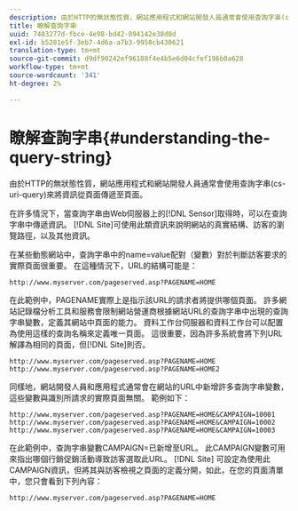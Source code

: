 ```yaml
---
description: 由於HTTP的無狀態性質，網站應用程式和網站開發人員通常會使用查詢字串(cs-uri-query)來將資訊從頁面傳遞至頁面。
title: 瞭解查詢字串
uuid: 7403277d-fbce-4e98-bd42-894142e38d0d
exl-id: b5281e5f-3eb7-4d6a-a7b3-9958cb430621
translation-type: tm+mt
source-git-commit: d9df90242ef96188f4e4b5e6d04cfef196b0a628
workflow-type: tm+mt
source-wordcount: '341'
ht-degree: 2%

---
```


# 瞭解查詢字串{#understanding-the-query-string}

由於HTTP的無狀態性質，網站應用程式和網站開發人員通常會使用查詢字串(cs-uri-query)來將資訊從頁面傳遞至頁面。

在許多情況下，當查詢字串由Web伺服器上的[!DNL Sensor]取得時，可以在查詢字串中傳遞資訊。 [!DNL Site]可使用此類資訊來說明網站的真實結構、訪客的瀏覽路徑，以及其他資訊。

在某些動態網站中，查詢字串中的name=value配對（變數）對於判斷訪客要求的實際頁面很重要。 在這種情況下，URL的結構可能是：

```
http://www.myserver.com/pageserved.asp?PAGENAME=HOME
```

在此範例中，PAGENAME實際上是指示該URL的請求者將提供哪個頁面。 許多網站記錄檔分析工具和服務會限制網站營運商根據網站URL的查詢字串中出現的查詢字串變數，定義其網站中頁面的能力。 資料工作台伺服器和資料工作台可以配置為使用這樣的查詢名稱來定義唯一頁面。 這很重要，因為許多系統會將下列URL解譯為相同的頁面，但[!DNL Site]則否。

```
http://www.myserver.com/pageserved.asp?PAGENAME=HOME
http://www.myserver.com/pageserved.asp?PAGENAME=HOME2
```

同樣地，網站開發人員和應用程式通常會在網站的URL中新增許多查詢字串變數，這些變數與識別所請求的實際頁面無關。 範例如下：

```
http://www.myserver.com/pageserved.asp?PAGENAME=HOME&CAMPAIGN=10001
http://www.myserver.com/pageserved.asp?PAGENAME=HOME&CAMPAIGN=10002
http://www.myserver.com/pageserved.asp?PAGENAME=HOME&CAMPAIGN=10003
```

在此範例中，查詢字串變數CAMPAIGN=已新增至URL。 此CAMPAIGN變數可用來指出哪個行銷促銷活動導致訪客選取此URL。 [!DNL Site] 可設定為使用此CAMPAIGN資訊，但將其與訪客檢視之頁面的定義分開，如此，在您的頁面清單中，您只會看到下列內容：

```
http://www.myserver.com/pageserved.asp?PAGENAME=HOME
```
